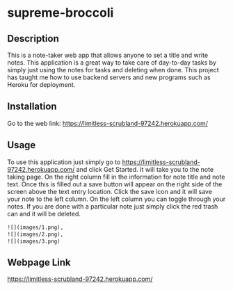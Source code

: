 # supreme-broccoli

## Description

This is a note-taker web app that allows anyone to set a title and write notes. This application is a great way to take care of day-to-day tasks by simply just using the notes for tasks and deleting when done. This project has taught me how to use backend servers and new programs such as Heroku for deployment.

## Installation

Go to the web link: https://limitless-scrubland-97242.herokuapp.com/

## Usage

To use this application just simply go to https://limitless-scrubland-97242.herokuapp.com/ and click Get Started. It will take you to the note taking page. On the right column fill in the information for note title and note text. Once this is filled out a save button will appear on the right side of the screen above the text entry location. Click the save icon and it will save your note to the left column. On the left column you can toggle through your notes. If you are done with a particular note just simply click the red trash can and it will be deleted. 

    ![](images/1.png),
    ![](images/2.png),
    ![](images/3.png)

    

## Webpage Link

https://limitless-scrubland-97242.herokuapp.com/